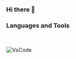 ### Hi there 👋

### Languages and Tools
<br> 
 
![VsCode]([https://icons8.com/icon/121602/visual-studio](https://icons8.com/icon/121602/visual-studio)https://icons8.com/icon/121602/visual-studio)
